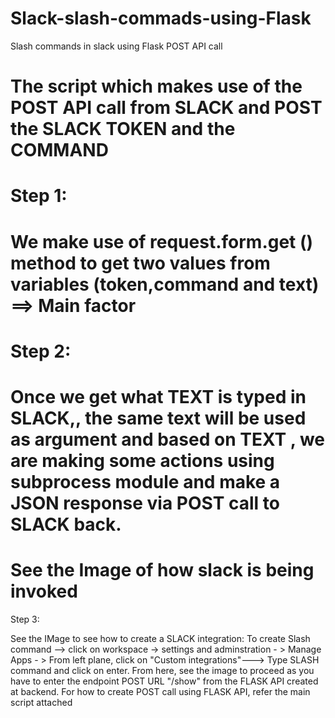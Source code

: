 # Slack-slash-commads-using-Flask
Slash commands in slack using Flask POST API call


# The script which makes use of the POST API call from SLACK and POST the SLACK TOKEN and the COMMAND
# Step 1:
# We make use of request.form.get () method to get two values from variables (token,command and text) ==> Main factor

# Step 2:
# Once we get what TEXT is typed in SLACK,, the same text will be used as argument and based on TEXT , we are making some actions using subprocess module and make a JSON response via POST call to SLACK back.
# See the Image of how slack is being invoked


Step 3:

See the IMage to see how to create a SLACK integration:
To create Slash command --> click on workspace -> settings and adminstration - > Manage Apps - > From left plane, click on "Custom integrations"---> Type SLASH command and click on enter. 
From here, see the image to proceed as you have to enter the endpoint POST URL "/show" from the FLASK API created at backend.
For how to create POST call using FLASK API, refer the main script attached
